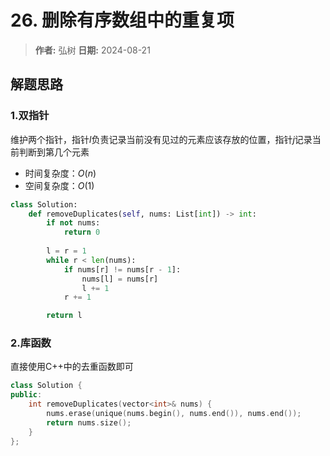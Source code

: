 # 26. 删除有序数组中的重复项

> **作者:** 弘树
> **日期:** 2024-08-21

## 解题思路
### 1.双指针

维护两个指针，指针$l$负责记录当前没有见过的元素应该存放的位置，指针$j$记录当前判断到第几个元素

- 时间复杂度：$O(n)$
- 空间复杂度：$O(1)$

```Python
class Solution:
    def removeDuplicates(self, nums: List[int]) -> int:
        if not nums:
            return 0
        
        l = r = 1
        while r < len(nums):
            if nums[r] != nums[r - 1]:
                nums[l] = nums[r]
                l += 1
            r += 1

        return l
```

### 2.库函数

直接使用C++中的去重函数即可

```C++
class Solution {
public:
    int removeDuplicates(vector<int>& nums) {
        nums.erase(unique(nums.begin(), nums.end()), nums.end());
        return nums.size();
    }
};
```
